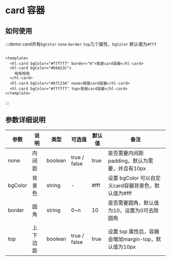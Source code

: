 <!--
 * @Descripttion: your project
 * @version: 1.0
 * @Author: hongweixun
 * @Date: 2022-10-22 09:35:55
 * @LastEditors: hongweixun
 * @LastEditTime: 2022-10-26 14:13:55
-->
# card 容器

## 如何使用

:::demo card共有`bgColor` `none` `border` `top`几个属性，`bgColor` 默认值为`#fff`

```vue

<template>
  <hl-card bgColor="#f7f7f7" border="0">我是card容器</hl-card>
  <hl-card bgColor="#E6A23C">
    哈哈哈哈
  </hl-card>
  <hl-card bgColor="#67C23A" none>我是card容器</hl-card>
  <hl-card bgColor="#f7f7f7" top>我是card容器</hl-card>
</template>

```

:::

## 参数详细说明

| 参数    | 说明   | 类型    | 可选值                                             | 默认值  | 备注  |
| ------- | ------ | ------- | -------------------------------------------------- | ------- | ------- |
| none    | 内间距   | boolean  | true / false                               | true | 是否需要内间距 padding，默认为需要，并且有10px |
| bgColor    | 背景色   | string  | -                                  | #fff | 设置 bgColor 可以自定义card容器背景色，默认值为#fff |
| border | 圆角 | string | 0~n                                                 | 10   | 是否需要圆角，默认值为10，设置为0可去除圆角 |
| top    | 上下边距   | boolean  | true / false                              | true | 设置 top 属性后，容器会增加margin-top，默认值为10px |
